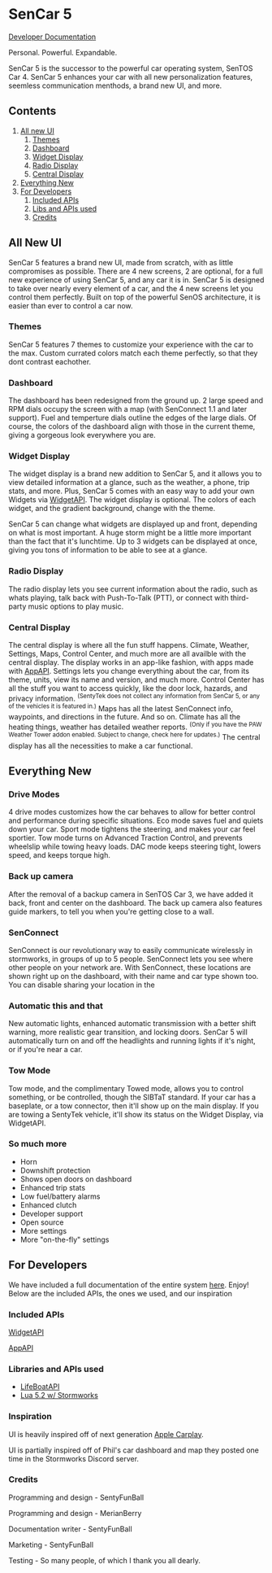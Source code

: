 # SenCar 5
[Developer Documentation](docs/docs.md)

Personal. Powerful. Expandable.

SenCar 5 is the successor to the powerful car operating system, SenTOS Car 4. SenCar 5 enhances your car with all new personalization features, seemless communication menthods, a brand new UI, and more.

## Contents
1. [All new UI](#all-new-ui)
    1. [Themes](#themes)
    2. [Dashboard](#dashboard)
    3. [Widget Display](#widget-display)
    4. [Radio Display](#radio-display)
    5. [Central Display](#central-display)
2. [Everything New](#everything-new)
3. [For Developers](#for-developers)
    1. [Included APIs](#included-apis)
    2. [Libs and APIs used](#libraries-and-apis-used)
    3. [Credits](#credits)

## All New UI
SenCar 5 features a brand new UI, made from scratch, with as little compromises as possible. There are 4 new screens, 2 are optional, for a full new experience of using SenCar 5, and any car it is in. SenCar 5 is designed to take over nearly every element of a car, and the 4 new screens let you control them perfectly. Built on top of the powerful SenOS architecture, it is easier than ever to control a car now. 

### Themes
SenCar 5 features 7 themes to customize your experience with the car to the max. Custom currated colors match each theme perfectly, so that they dont contrast eachother. 

### Dashboard
The dashboard has been redesigned from the ground up. 2 large speed and RPM dials occupy the screen with a map (with SenConnect 1.1 and later support). Fuel and temperture dials outline the edges of the large dials. Of course, the colors of the dashboard align with those in the current theme, giving a gorgeous look everywhere you are. 

### Widget Display
The widget display is a brand new addition to SenCar 5, and it allows you to view detailed information at a glance, such as the weather, a phone, trip stats, and more. Plus, SenCar 5 comes with an easy way to add your own Widgets via [WidgetAPI](docs/apis/widgetapi.md). The widget display is optional. The colors of each widget, and the gradient background, change with the theme.

SenCar 5 can change what widgets are displayed up and front, depending on what is most important. A huge storm might be a little more important than the fact that it's lunchtime. Up to 3 widgets can be displayed at once, giving you tons of information to be able to see at a glance.

### Radio Display
The radio display lets you see current information about the radio, such as whats playing, talk back with Push-To-Talk (PTT), or connect with third-party music options to play music.

### Central Display
The central display is where all the fun stuff happens. Climate, Weather, Settings, Maps, Control Center, and much more are all availble with the central display. The display works in an app-like fashion, with apps made with [AppAPI](docs/apis/appapi.md). Settings lets you change everything about the car, from its theme, units, view its name and version, and much more. Control Center has all the stuff you want to access quickly, like the door lock, hazards, and privacy information. <sup>(SentyTek does not collect any information from SenCar 5, or any of the vehicles it is featured in.)</sup> Maps has all the latest SenConnect info, waypoints, and directions in the future. And so on. Climate has all the heating things, weather has detailed weather reports. <sup> (Only if you have the PAW Weather Tower addon enabled. Subject to change, check here for updates.)</sup> The central display has all the necessities to make a car functional.

## Everything New

### Drive Modes
4 drive modes customizes how the car behaves to allow for better control and performance during specific situations. Eco mode saves fuel and quiets down your car. Sport mode tightens the steering, and makes your car feel sportier. Tow mode turns on Advanced Traction Control, and prevents wheelslip while towing heavy loads. DAC mode keeps steering tight, lowers speed, and keeps torque high.

### Back up camera
After the removal of a backup camera in SenTOS Car 3, we have added it back, front and center on the dashboard. The back up camera also features guide markers, to tell you when you're getting close to a wall.

### SenConnect
SenConnect is our revolutionary way to easily communicate wirelessly in stormworks, in groups of up to 5 people. SenConnect lets you see where other people on your network are. With SenConnect, these locations are shown right up on the dashboard, with their name and car type shown too. You can disable sharing your location in the 

### Automatic this and that
New automatic lights, enhanced automatic transmission with a better shift warning, more realistic gear transition, and locking doors. SenCar 5 will automatically turn on and off the headlights and running lights if it's night, or if you're near a car. 

### Tow Mode
Tow mode, and the complimentary Towed mode, allows you to control something, or be controlled, though the SIBTaT standard. If your car has a baseplate, or a tow connector, then it'll show up on the main display. If you are towing a SentyTek vehicle, it'll show its status on the Widget Display, via WidgetAPI.

### So much more
- Horn
- Downshift protection
- Shows open doors on dashboard
- Enhanced trip stats
- Low fuel/battery alarms
- Enhanced clutch
- Developer support
- Open source
- More settings
- More "on-the-fly" settings

## For Developers
We have included a full documentation of the entire system [here](/docs/docs.md). Enjoy!
Below are the included APIs, the ones we used, and our inspiration

### Included APIs
[WidgetAPI](/docs/apis/widgetapi.md)

[AppAPI](/docs/apis/appapi.md)

### Libraries and APIs used
 - [LifeBoatAPI](https://marketplace.visualstudio.com/items?itemName=NameousChangey.lifeboatapi)
 - [Lua 5.2 w/ Stormworks](https://www.lua.org/manual/5.2/)

### Inspiration
UI is heavily inspired off of next generation [Apple Carplay](https://www.wired.com/story/apple-carplay-dashboard-touchscreen-distracted-driving/).

UI is partially inspired off of Phil's car dashboard and map they posted one time in the Stormworks Discord server.

### Credits
Programming and design - SentyFunBall

Programming and design - MerianBerry

Documentation writer - SentyFunBall

Marketing - SentyFunBall

Testing - So many people, of which I thank you all dearly.

